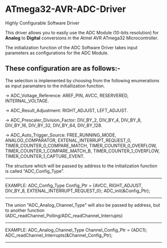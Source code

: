 # ATmega32-AVR-ADC-Driver
Highly Configurable Software Driver

This driver allows you to easily use the ADC Module (10-bits resolution) for **Analog** to **Digital** conversions in the Atmel AVR ATmega32 Microcontroller.

The initialization function of the ADC Software Driver takes input parameters as configurations for the ADC Module.

These configuration are as follows:-
------------------------------------

The selection is implemented by choosing from the following enumerations as input paramaters to the initiallization function.
 
 -> ADC_Voltage_Reference: 
    AREF_PIN, AVCC, RESERVERED, INTERNAL_VOLTAGE.
  
 -> ADC_Result_Adjustment:
    RIGHT_ADJUST, LEFT_ADJUST.
    
 -> ADC_Prescaler_Division_Factor:
    	  DIV_BY_2,
	  DIV_BY_4,
	  DIV_BY_8,
	  DIV_BY_16,
	  DIV_BY_32,
	  DIV_BY_64,
	  DIV_BY_128.
 
 -> ADC_Auto_Trigger_Source:
          FREE_RUNNING_MODE,
	  ANALOG_COMPARATOR,
	  EXTENAL_INTERRUPT_REQUEST_0,
	  TIMER_COUNTER_0_COMPARE_MATCH,
	  TIMER_COUNTER_0_OVERFLOW,
	  TIMER_COUNTER_1_COMPARE_MATCH_B,
	  TIMER_COUNTER_1_OVERFLOW,
	  TIMER_COUNTER_1_CAPTURE_EVENT.
    
 
The structure which will be passed by address to the initialization function is called "ADC_Config_Type".

**************************************************************************************************************
EXAMPLE: ADC_Config_Type Config_Ptr = {AVCC, RIGHT_ADJUST, DIV_BY_8, EXTENAL_INTERRUPT_REQUEST_0};
ADC_init(&Config_Ptr);
**************************************************************************************************************


The union "ADC_Analog_Channel_Type" will also be passed by address, but to another function (ADC_readChannel_Polling/ADC_readChannel_Interrupts)

*************************************************************************
EXAMPLE: ADC_Analog_Channel_Type Channel_Config_Ptr = {ADC1};
ADC_readChannel_Interrupts(&Channel_Config_Ptr);
*************************************************************************




